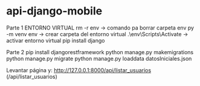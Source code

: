 # api-django-mobile

Parte 1 ENTORNO VIRTUAL
rm -r env → comando pa borrar carpeta env
py -m venv env → crear carpeta del entorno virtual
.\env\Scripts\Activate → activar entorno virtual
pip install django


Parte 2 
pip install djangorestframework
python manage.py makemigrations
python manage.py migrate
python manage.py loaddata datosIniciales.json

Levantar página y: http://127.0.0.1:8000/api/listar_usuarios (/api/listar_usuarios)